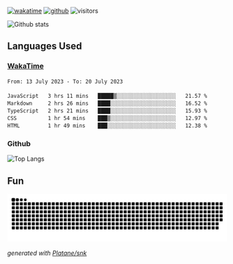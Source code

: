 [![wakatime](https://wakatime.com/badge/user/82c377cd-a54c-404c-b7df-177b313ca539.svg)](https://wakatime.com/@82c377cd-a54c-404c-b7df-177b313ca539)
[![github](https://img.shields.io/github/followers/xinthose?logo=github&style=plastic)](https://github.com/alanhamlett?tab=followers)
![visitors](https://visitor-badge.glitch.me/badge?page_id=xinthose&left_color=green&right_color=red)

![Github stats](https://github-readme-stats.vercel.app/api?username=xinthose&show_icons=true&theme=radical&count_private=true)

## Languages Used

### [WakaTime](https://wakatime.com/)
<!--START_SECTION:waka-->

```txt
From: 13 July 2023 - To: 20 July 2023

JavaScript   3 hrs 11 mins   █████▒░░░░░░░░░░░░░░░░░░░   21.57 %
Markdown     2 hrs 26 mins   ████░░░░░░░░░░░░░░░░░░░░░   16.52 %
TypeScript   2 hrs 21 mins   ████░░░░░░░░░░░░░░░░░░░░░   15.93 %
CSS          1 hr 54 mins    ███▒░░░░░░░░░░░░░░░░░░░░░   12.97 %
HTML         1 hr 49 mins    ███░░░░░░░░░░░░░░░░░░░░░░   12.38 %
```

<!--END_SECTION:waka-->

### Github

![Top Langs](https://github-readme-stats.vercel.app/api/top-langs/?username=xinthose)

## Fun
![github contribution grid snake animation](https://raw.githubusercontent.com/xinthose/xinthose/output/github-contribution-grid-snake.svg)

_generated with [Platane/snk](https://github.com/Platane/snk)_
